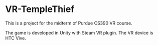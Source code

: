 # VR-TempleThief
This is a project for the midterm of Purdue CS390 VR course.

The game is developed in Unity with Steam VR plugin.
The VR device is HTC Vive.
